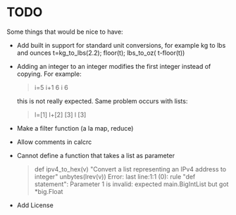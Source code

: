 # TODO

Some things that would be nice to have:

  * Add built in support for standard unit conversions, for example kg to lbs and ounces
    t=kg_to_lbs(2.2); floor(t); lbs_to_oz( t-floor(t))

  * Adding an integer to an integer modifies the first integer instead of copying. For example:

    > i=5
    > i+1
    6
    > i
    6

    this is not really expected. Same problem occurs with lists:

    > l=[1]
    > l+[2]
    [3]
    > l
    [3]

  * Make a filter function (a la map, reduce)
  * Allow comments in calcrc
  * Cannot define a function that takes a list as parameter
    > def ipv4_to_hex(v) "Convert a list representing an IPv4 address to integer" unbytes(lrev(v))
    Error: last line:1:1 (0): rule "def statement": Parameter 1 is invalid: expected main.BigIntList but got *big.Float

  * Add License
  
